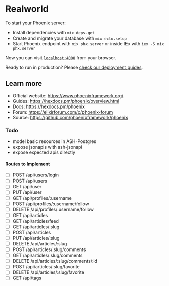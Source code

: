 # Realworld

To start your Phoenix server:

  * Install dependencies with `mix deps.get`
  * Create and migrate your database with `mix ecto.setup`
  * Start Phoenix endpoint with `mix phx.server` or inside IEx with `iex -S mix phx.server`

Now you can visit [`localhost:4000`](http://localhost:4000) from your browser.

Ready to run in production? Please [check our deployment guides](https://hexdocs.pm/phoenix/deployment.html).

## Learn more

  * Official website: https://www.phoenixframework.org/
  * Guides: https://hexdocs.pm/phoenix/overview.html
  * Docs: https://hexdocs.pm/phoenix
  * Forum: https://elixirforum.com/c/phoenix-forum
  * Source: https://github.com/phoenixframework/phoenix


### Todo

 - model basic resources in ASH-Postgres
 - expose jsonapis with ash-jsonapi
 - expose expected apis directly

#### Routes to Implement

- [ ] POST /api/users/login
- [ ] POST /api/users
- [ ] GET /api/user
- [ ] PUT /api/user
- [ ] GET /api/profiles/:username
- [ ] POST /api/profiles/:username/follow
- [ ] DELETE /api/profiles/:username/follow
- [ ] GET /api/articles
- [ ] GET /api/articles/feed
- [ ] GET /api/articles/:slug
- [ ] POST /api/articles
- [ ] PUT /api/articles/:slug
- [ ] DELETE /api/articles/:slug
- [ ] POST /api/articles/:slug/comments
- [ ] GET /api/articles/:slug/comments
- [ ] DELETE /api/articles/:slug/comments/:id
- [ ] POST /api/articles/:slug/favorite
- [ ] DELETE /api/articles/:slug/favorite
- [ ] GET /api/tags
